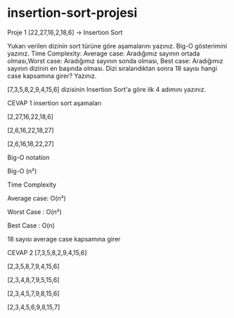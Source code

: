 # insertion-sort-projesi

Proje 1
[22,27,16,2,18,6] -> Insertion Sort

Yukarı verilen dizinin sort türüne göre aşamalarını yazınız.
Big-O gösterimini yazınız.
Time Complexity: Average case: Aradığımız sayının ortada olması,Worst case: Aradığımız sayının sonda olması, Best case: Aradığımız sayının dizinin en başında olması.
Dizi sıralandıktan sonra 18 sayısı hangi case kapsamına girer? Yazınız.


[7,3,5,8,2,9,4,15,6] dizisinin Insertion Sort'a göre ilk 4 adımını yazınız.

CEVAP 1
insertion sort aşamaları

[2,27,16,22,18,6]

[2,6,16,22,18,27]

[2,6,16,18,22,27]

Big-O notation

Big-O (n²)

Time Complexity

Average case: O(n²)

Worst Case : O(n²)

Best Case : O(n)


18 sayısı average case kapsamına girer

CEVAP 2
[7,3,5,8,2,9,4,15,6]

[2,3,5,8,7,9,4,15,6]

[2,3,4,8,7,9,5,15,6]

[2,3,4,5,7,9,8,15,6]

[2,3,4,5,6,9,8,15,7]
